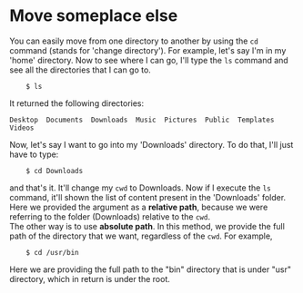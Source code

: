 # Move someplace else
You can easily move from one directory to another by using the `cd` command (stands for 'change directory'). For example, let's say I'm in my 'home' directory. Now to see where I can go, I'll type the `ls` command and see all the directories that I can go to.
```
    $ ls
```
It returned the following directories:
```
Desktop  Documents  Downloads  Music  Pictures  Public  Templates  Videos
```
Now, let's say I want to go into my 'Downloads' directory. To do that, I'll just have to type:
```
    $ cd Downloads
```
and that's it. It'll change my `cwd` to Downloads. Now if I execute the `ls` command, it'll shown the list of content present in the 'Downloads' folder. Here we provided the argument as a **relative path**, because we were referring to the folder (Downloads) relative to the `cwd`.  
The other way is to use **absolute path**. In this method, we provide the full path of the directory that we want, regardless of the `cwd`. For example, 
```
    $ cd /usr/bin
```
Here we are providing the full path to the "bin" directory that is under "usr" directory, which in return is under the root.

